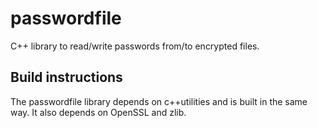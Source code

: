 # passwordfile
C++ library to read/write passwords from/to encrypted files.

## Build instructions
The passwordfile library depends on c++utilities and is built in the same way.
It also depends on OpenSSL and zlib.

